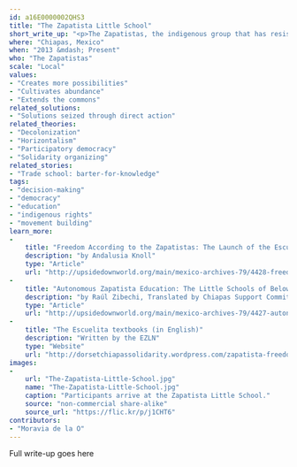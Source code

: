 ```yaml
---
id: a16E0000002QHS3
title: "The Zapatista Little School"
short_write_up: "<p>The Zapatistas, the indigenous group that has resisted the Mexican state, neoliberal capitalism, and 500 years of colonization for over two decades, recently welcomed supporters from around the world to come and learn how they are building autonomy in the mountains of southern Mexico. The Escuelita Zapatista (Zapatista Little School) invited students to work the land, break bread together, and experience life in Zapatista communities so they could learn how the Zapatistas are practicing autonomy, horizontality and collective power. For many participants, learning about the Zapatistas’ struggles and successes was an inspiring experience that challenged them to return to their own communities to put what they’d learned into practice.</p>"
where: "Chiapas, Mexico"
when: "2013 &mdash; Present"
who: "The Zapatistas"
scale: "Local"
values:
- "Creates more possibilities"
- "Cultivates abundance"
- "Extends the commons"
related_solutions:
- "Solutions seized through direct action"
related_theories:
- "Decolonization"
- "Horizontalism"
- "Participatory democracy"
- "Solidarity organizing"
related_stories:
- "Trade school: barter-for-knowledge"
tags:
- "decision-making"
- "democracy"
- "education"
- "indigenous rights"
- "movement building"
learn_more:
-
    title: "Freedom According to the Zapatistas: The Launch of the Escuelita"
    description: "by Andalusia Knoll"
    type: "Article"
    url: "http://upsidedownworld.org/main/mexico-archives-79/4428-freedom-according-to-the-zapatistas-the-launch-of-the-escuelita"
-
    title: "Autonomous Zapatista Education: The Little Schools of Below"
    description: "by Raúl Zibechi, Translated by Chiapas Support Committee"
    type: "Article"
    url: "http://upsidedownworld.org/main/mexico-archives-79/4427-autonomous-zapatista-education-the-little-schools-of-below"
-
    title: "The Escuelita textbooks (in English)"
    description: "Written by the EZLN"
    type: "Website"
    url: "http://dorsetchiapassolidarity.wordpress.com/zapatista-freedom-school/"
images:
-
    url: "The-Zapatista-Little-School.jpg"
    name: "The-Zapatista-Little-School.jpg"
    caption: "Participants arrive at the Zapatista Little School."
    source: "non-commercial share-alike"
    source_url: "https://flic.kr/p/j1CHT6"
contributors:
- "Moravia de la O"
---
```

Full write-up goes here
